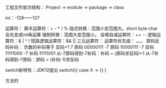 工程文件层次结构：
    Project -> module -> package -> class

int：-128——127

运算符：
    算术运算符：+ - * / %
        隐式转换：范围小变范围大。short byte char 会先变成int再运算
        强制转换：范围大变范围小。
    自增自减运算符：++ --
    逻辑运算符：& | ^ ! 
    短路逻辑运算符：&& || 
    三元运算符：
运算符优先级：
    。。。
原码反码补码：
    负数的补码等于 反码+1
    7   原码    00000111
    -7  原码    10000111
    -7  反码    11111000
    -7  补码    11111001
    从-7原码得到-7补码：补码 = (原码求反码)+1
    从-7补码得到-7原码：原码 = (补码-1)求反码


switch新特性：JDK12提出
    switch(){
        case X -> {}
    }


方法的

